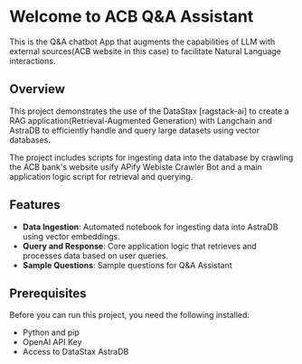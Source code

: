 # Welcome to ACB Q&A Assistant
This is the Q&A chatbot App that augments the capabilities of LLM with external sources(ACB website in this case) to facilitate Natural Language interactions.

## Overview
This project demonstrates the use of the DataStax [ragstack-ai] to create a RAG application(Retrieval-Augmented Generation) with Langchain and AstraDB to efficiently handle and query large datasets using vector databases. 

The project includes scripts for ingesting data into the database by crawling the ACB bank's website usify APify Webiste Crawler Bot and a main application logic script for retrieval and querying.

## Features
- **Data Ingestion**: Automated notebook for ingesting data into AstraDB using vector embeddings.
- **Query and Response**: Core application logic that retrieves and processes data based on user queries.
- **Sample Questions**: Sample questions for Q&A Assistant

## Prerequisites
Before you can run this project, you need the following installed:
- Python and pip
- OpenAI API Key
- Access to DataStax AstraDB
